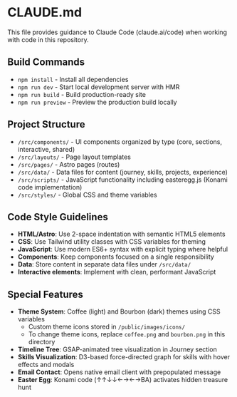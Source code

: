 # CLAUDE.md

This file provides guidance to Claude Code (claude.ai/code) when working with code in this repository.

## Build Commands
- `npm install` - Install all dependencies
- `npm run dev` - Start local development server with HMR
- `npm run build` - Build production-ready site
- `npm run preview` - Preview the production build locally

## Project Structure
- `/src/components/` - UI components organized by type (core, sections, interactive, shared)
- `/src/layouts/` - Page layout templates
- `/src/pages/` - Astro pages (routes)
- `/src/data/` - Data files for content (journey, skills, projects, experience)
- `/src/scripts/` - JavaScript functionality including easteregg.js (Konami code implementation)
- `/src/styles/` - Global CSS and theme variables

## Code Style Guidelines
- **HTML/Astro**: Use 2-space indentation with semantic HTML5 elements
- **CSS**: Use Tailwind utility classes with CSS variables for theming
- **JavaScript**: Use modern ES6+ syntax with explicit typing where helpful
- **Components**: Keep components focused on a single responsibility
- **Data**: Store content in separate data files under `/src/data/`
- **Interactive elements**: Implement with clean, performant JavaScript

## Special Features
- **Theme System**: Coffee (light) and Bourbon (dark) themes using CSS variables
  - Custom theme icons stored in `/public/images/icons/`
  - To change theme icons, replace `coffee.png` and `bourbon.png` in this directory
- **Timeline Tree**: GSAP-animated tree visualization in Journey section
- **Skills Visualization**: D3-based force-directed graph for skills with hover effects and modals
- **Email Contact**: Opens native email client with prepopulated message
- **Easter Egg**: Konami code (↑↑↓↓←→←→BA) activates hidden treasure hunt